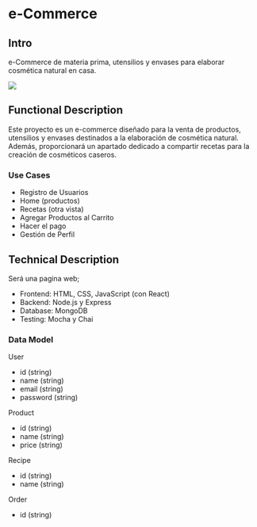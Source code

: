 # e-Commerce

## Intro
e-Commerce de materia prima, utensilios y envases para elaborar cosmética natural en casa.

![](https://media0.giphy.com/media/v1.Y2lkPTc5MGI3NjExdGl5dXB2NGIwN2N0c2s1M2cxNW9iMmlxbzJkeWxrZXlvbWN4YXh0cCZlcD12MV9pbnRlcm5hbF9naWZfYnlfaWQmY3Q9Zw/UkywKrH8teJYA/giphy.gif)

## Functional Description

Este proyecto es un e-commerce diseñado para la venta de productos, utensilios y envases destinados a la elaboración de cosmética natural. Además, proporcionará un apartado dedicado a compartir recetas para la creación de cosméticos caseros.

### Use Cases

- Registro de Usuarios
- Home (productos)
- Recetas (otra vista)
- Agregar Productos al Carrito
- Hacer el pago
- Gestión de Perfil

## Technical Description

Será una pagina web;
- Frontend: HTML, CSS, JavaScript (con React) 
- Backend: Node.js y Express
- Database: MongoDB
- Testing: Mocha y Chai

### Data Model

User
* id (string)
* name (string)
* email (string)
* password (string)

Product
* id (string)
* name (string)
* price (string)

Recipe
* id (string)
* name (string)

Order
* id (string)
